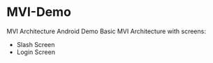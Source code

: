 # MVI-Demo
MVI Architecture Android
Demo Basic MVI Architecture with screens: 
  - Slash Screen
  - Login Screen
   
